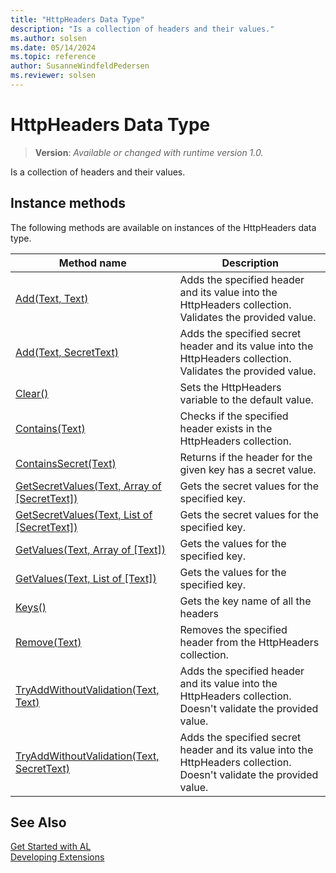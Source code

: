 ```yaml
---
title: "HttpHeaders Data Type"
description: "Is a collection of headers and their values."
ms.author: solsen
ms.date: 05/14/2024
ms.topic: reference
author: SusanneWindfeldPedersen
ms.reviewer: solsen
---
```

[//]: # (START>DO_NOT_EDIT)
[//]: # (IMPORTANT:Do not edit any of the content between here and the END>DO_NOT_EDIT.)
[//]: # (Any modifications should be made in the .xml files in the ModernDev repo.)
# HttpHeaders Data Type
> **Version**: _Available or changed with runtime version 1.0._

Is a collection of headers and their values.



## Instance methods
The following methods are available on instances of the HttpHeaders data type.

|Method name|Description|
|-----------|-----------|
|[Add(Text, Text)](httpheaders-add-string-string-method.md)|Adds the specified header and its value into the HttpHeaders collection. Validates the provided value.|
|[Add(Text, SecretText)](httpheaders-add-string-secrettext-method.md)|Adds the specified secret header and its value into the HttpHeaders collection. Validates the provided value.|
|[Clear()](httpheaders-clear-method.md)|Sets the HttpHeaders variable to the default value.|
|[Contains(Text)](httpheaders-contains-method.md)|Checks if the specified header exists in the HttpHeaders collection.|
|[ContainsSecret(Text)](httpheaders-containssecret-method.md)|Returns if the header for the given key has a secret value.|
|[GetSecretValues(Text, Array of [SecretText])](httpheaders-getsecretvalues-string-secrettext-method.md)|Gets the secret values for the specified key.|
|[GetSecretValues(Text, List of [SecretText])](httpheaders-getsecretvalues-string-list[secrettext]-method.md)|Gets the secret values for the specified key.|
|[GetValues(Text, Array of [Text])](httpheaders-getvalues-string-text-method.md)|Gets the values for the specified key.|
|[GetValues(Text, List of [Text])](httpheaders-getvalues-string-list[text]-method.md)|Gets the values for the specified key.|
|[Keys()](httpheaders-keys-method.md)|Gets the key name of all the headers|
|[Remove(Text)](httpheaders-remove-method.md)|Removes the specified header from the HttpHeaders collection.|
|[TryAddWithoutValidation(Text, Text)](httpheaders-tryaddwithoutvalidation-string-string-method.md)|Adds the specified header and its value into the HttpHeaders collection. Doesn't validate the provided value.|
|[TryAddWithoutValidation(Text, SecretText)](httpheaders-tryaddwithoutvalidation-string-secrettext-method.md)|Adds the specified secret header and its value into the HttpHeaders collection. Doesn't validate the provided value.|

[//]: # (IMPORTANT: END>DO_NOT_EDIT)
## See Also
[Get Started with AL](../../devenv-get-started.md)  
[Developing Extensions](../../devenv-dev-overview.md)  